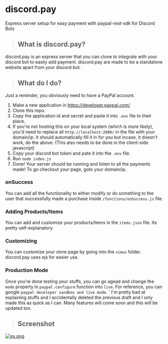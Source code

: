 # discord.pay
Express server setup for easy payment with paypal-rest-sdk for Discord Bots

> ## What is discord.pay?
discord.pay is an express server that you can clone to integrate with your discord bot to easily add payment. discord.pay are made to be a standalone website apart from your discord bot.

> ## What do I do?
Just a reminder, you obviously need to have a PayPal account.
1. Make a new application in https://developer.paypal.com/
2. Clone this repo.
3. Copy the application id and secret and paste it into `.env` file to their place.
4. If you're not hosting this on your local system (which is more likely), you'd need to replace all `http://localhost:2000/` in the file with your domain/ip. It should automatically fill it in for you but incase, it doesn't work, do the above. (This also needs to be done in the client-side javascript)
5. Copy your discord bot token and pate it into the `.env` file.
6. Run `node index.js`
7. Done! Your server should be running and listen to all the payments made! To go checkout your page, goto your domain/ip.

### onSuccess
You can add all the functionality to either modify or do something to the user that successfully made a purchase inside `/functions/onSuccess.js` file.

### Adding Products/Items
You can add and customize your products/items in the `items.json` file. Its pretty self-explanatory.

### Customizing
You can customize your store page by going into the `views` folder. discord.pay uses ejs for easier use.

### Production Mode
Once you're done testing your stuffs, you can go agead and change the `mode` property in `paypal.configure` function into `live`. For reference, you can google `paypal developer sandbox and live mode`.
`
I'm pretty bad at explaining stuffs and I accidentally deleted the previous draft and I only made this as quick as I can.
Many features will come soon and this will be updated too.

> ## Screenshot
[![ex.png](https://i.postimg.cc/xjhFzGWX/ex.png)](https://www.youtube.com/watch?v=dQw4w9WgXcQ)
